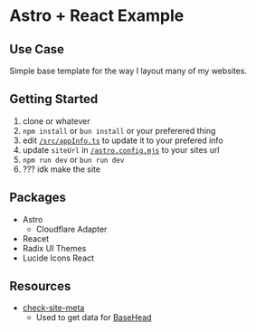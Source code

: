 # Astro + React Example

## Use Case

Simple base template for the way I layout many of my websites.

## Getting Started

1. clone or whatever
2. `npm install` or `bun install` or your preferered thing
3. edit [`/src/appInfo.ts`](/src/appInfo.ts) to update it to your prefered info
4. update `siteUrl` in [`/astro.config.mjs`](/astro.config.mjs) to your sites url
5. `npm run dev` or `bun run dev`
6. ??? idk make the site

## Packages

- Astro
  - Cloudflare Adapter
- Reacet
- Radix UI Themes
- Lucide Icons React

## Resources

- [check-site-meta](https://github.com/alfonsusac/check-site-meta)
  - Used to get data for [BaseHead](https://github.com/copperdevs/base-astro/blob/main/src/components/utility/BaseHead.astro)
